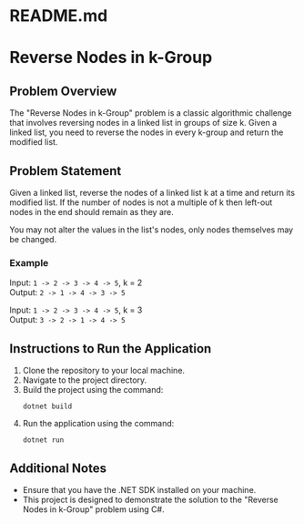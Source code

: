 # README.md

# Reverse Nodes in k-Group

## Problem Overview
The "Reverse Nodes in k-Group" problem is a classic algorithmic challenge that involves reversing nodes in a linked list in groups of size k. Given a linked list, you need to reverse the nodes in every k-group and return the modified list.

## Problem Statement
Given a linked list, reverse the nodes of a linked list k at a time and return its modified list. If the number of nodes is not a multiple of k then left-out nodes in the end should remain as they are.

You may not alter the values in the list's nodes, only nodes themselves may be changed.

### Example
Input: `1 -> 2 -> 3 -> 4 -> 5`, k = 2  
Output: `2 -> 1 -> 4 -> 3 -> 5`

Input: `1 -> 2 -> 3 -> 4 -> 5`, k = 3  
Output: `3 -> 2 -> 1 -> 4 -> 5`

## Instructions to Run the Application
1. Clone the repository to your local machine.
2. Navigate to the project directory.
3. Build the project using the command:
   ```
   dotnet build
   ```
4. Run the application using the command:
   ```
   dotnet run
   ```

## Additional Notes
- Ensure that you have the .NET SDK installed on your machine.
- This project is designed to demonstrate the solution to the "Reverse Nodes in k-Group" problem using C#.